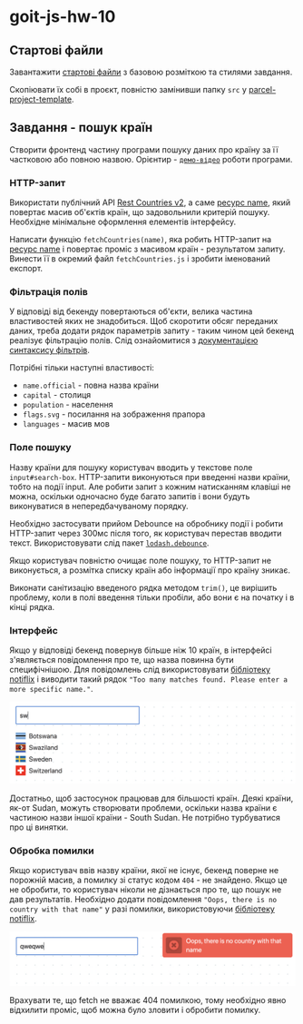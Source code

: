 # goit-js-hw-10

## Стартові файли

Завантажити [стартові файли](https://downgit.github.io/#/home?url=https://github.com/goitacademy/javascript-homework/tree/main/v2/10/src) з базовою розміткою та стилями завдання. 

Скопіювати їх собі в проєкт, повністю замінивши папку `src` у [parcel-project-template](https://github.com/goitacademy/parcel-project-template).

## Завдання - пошук країн
Створити фронтенд частину програми пошуку даних про країну за її частковою або повною назвою. 
Орієнтир - [`демо-відео`](https://user-images.githubusercontent.com/17479434/131147741-7700e8c5-8744-4eea-8a8e-1c3d4635248a.mp4) роботи програми.

### HTTP-запит
Використати публічний API [Rest Countries v2](https://restcountries.com/), а саме [ресурс name](https://restcountries.com/#api-endpoints-v3-name), який повертає масив об'єктів країн, що задовольнили критерій пошуку. Необхідне мінімальне оформлення елементів інтерфейсу.

Написати функцію `fetchCountries(name)`, яка робить HTTP-запит на [ресурс name](https://restcountries.com/#api-endpoints-v3-name) і повертає проміс з масивом країн - результатом запиту. Винести її в окремий файл `fetchCountries.js` і зробити іменований експорт.

### Фільтрація полів
У відповіді від бекенду повертаються об'єкти, велика частина властивостей яких не знадобиться. 
Щоб скоротити обсяг переданих даних, треба додати рядок параметрів запиту - таким чином цей бекенд реалізує фільтрацію полів. 
Слід ознайомитися з [документацією синтаксису фільтрів](https://restcountries.com/#filter-response).

Потрібні тільки наступні властивості:

* `name.official` - повна назва країни
* `capital` - столиця
* `population` - населення
* `flags.svg` - посилання на зображення прапора
* `languages` - масив мов

### Поле пошуку
Назву країни для пошуку користувач вводить у текстове поле `input#search-box`. 
HTTP-запити виконуються при введенні назви країни, тобто на події input. 
Але робити запит з кожним натисканням клавіші не можна, оскільки одночасно буде багато запитів 
і вони будуть виконуватися в непередбачуваному порядку.

Необхідно застосувати прийом Debounce на обробнику події і робити HTTP-запит через 300мс після того, як користувач перестав вводити текст. 
Використовувати слід пакет [`lodash.debounce`](https://www.npmjs.com/package/lodash.debounce).

Якщо користувач повністю очищає поле пошуку, то HTTP-запит не виконується, а розмітка списку країн або інформації про країну зникає.

Виконати санітизацію введеного рядка методом `trim()`, це вирішить проблему, коли в полі введення тільки пробіли, 
або вони є на початку і в кінці рядка.

### Інтерфейс
Якщо у відповіді бекенд повернув більше ніж 10 країн, в інтерфейсі з'являється повідомлення про те, що назва повинна бути специфічнішою. 
Для повідомлень слід використовувати [бібліотеку notiflix](https://github.com/notiflix/Notiflix#readme) і виводити такий рядок 
`"Too many matches found. Please enter a more specific name."`.

![example-of-interface](https://raw.githubusercontent.com/goitacademy/javascript-homework/main/v2/10/preview/country-list.png)

Достатньо, щоб застосунок працював для більшості країн. 
Деякі країни, як-от Sudan, можуть створювати проблеми, оскільки назва країни є частиною назви іншої країни - South Sudan. 
Не потрібно турбуватися про ці винятки.

### Обробка помилки
Якщо користувач ввів назву країни, якої не існує, бекенд поверне не порожній масив, а помилку зі статус кодом `404` - не знайдено. 
Якщо це не обробити, то користувач ніколи не дізнається про те, що пошук не дав результатів. 
Необхідно додати повідомлення `"Oops, there is no country with that name"` у разі помилки, використовуючи [бібліотеку notiflix](https://github.com/notiflix/Notiflix#readme).

![example-of-error](https://raw.githubusercontent.com/goitacademy/javascript-homework/main/v2/10/preview/error-alert.png)

Врахувати те, що fetch не вважає 404 помилкою, тому необхідно явно відхилити проміс, щоб можна було зловити і обробити помилку.




